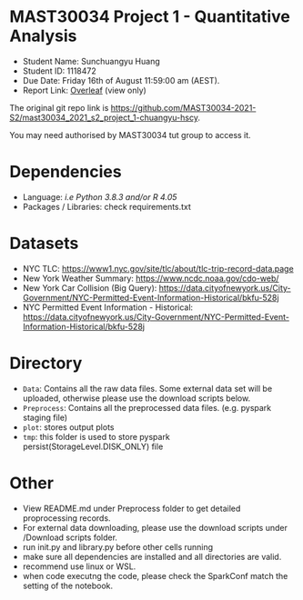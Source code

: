 # MAST30034 Project 1 - Quantitative Analysis
- Student Name: Sunchuangyu Huang
- Student ID: 1118472
- Due Date: Friday 16th of August 11:59:00 am (AEST).
- Report Link: [Overleaf](https://www.overleaf.com/read/jtyhjwsdsvcn) (view only)

The original git repo link is https://github.com/MAST30034-2021-S2/mast30034_2021_s2_project_1-chuangyu-hscy.

You may need authorised by MAST30034 tut group to access it.

# Dependencies
- Language: _i.e Python 3.8.3 and/or R 4.05_
- Packages / Libraries: check requirements.txt

# Datasets
- NYC TLC: https://www1.nyc.gov/site/tlc/about/tlc-trip-record-data.page
- New York Weather Summary: https://www.ncdc.noaa.gov/cdo-web/
- New York Car Collision (Big Query): https://data.cityofnewyork.us/City-Government/NYC-Permitted-Event-Information-Historical/bkfu-528j
- NYC Permitted Event Information - Historical: https://data.cityofnewyork.us/City-Government/NYC-Permitted-Event-Information-Historical/bkfu-528j

# Directory
- `Data`: Contains all the raw data files. Some external data set will be uploaded, otherwise please use the download scripts below.
- `Preprocess`: Contains all the preprocessed data files. (e.g. pyspark staging file)
- `plot`: stores output plots
- `tmp`: this folder is used to store pyspark persist(StorageLevel.DISK_ONLY) file

# Other
- View README.md under Preprocess folder to get detailed proprocessing records.
- For external data downloading, please use the download scripts under /Download scripts folder.
- run init.py and library.py before other cells running
- make sure all dependencies are installed and all directories are valid.
- recommend use linux or WSL.
- when code executng the code, please check the SparkConf match the setting of the notebook.

